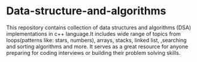 # Data-structure-and-algorithms
This repository contains collection of data structures and algorithms (DSA) implementations in c++ language.It includes wide range of topics from loops(patterns like: stars, numbers), arrays, stacks, linked list, ,searching and sorting algorithms and more. It serves as a great resource for anyone preparing for coding interviews or building their problem solving skills.
